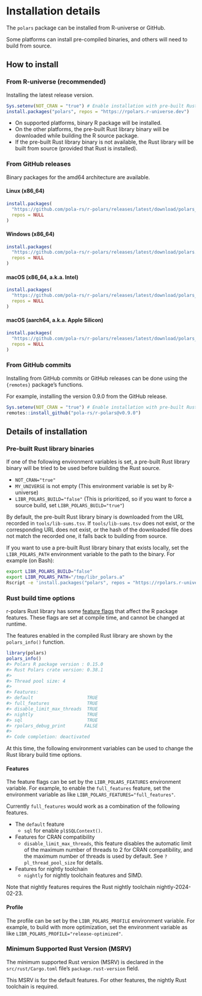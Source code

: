 # Installation details


The `polars` package can be installed from R-universe or GitHub.

Some platforms can install pre-compiled binaries, and others will need
to build from source.

## How to install

### From R-universe (recommended)

Installing the latest release version.

``` r
Sys.setenv(NOT_CRAN = "true") # Enable installation with pre-built Rust library binary, or enable Rust caching
install.packages("polars", repos = "https://rpolars.r-universe.dev")
```

-   On supported platforms, binary R package will be installed.
-   On the other platforms, the pre-built Rust library binary will be
    downloaded while building the R source package.
-   If the pre-built Rust library binary is not available, the Rust
    library will be built from source (provided that Rust is installed).

### From GitHub releases

Binary packages for the amd64 architecture are available.

#### Linux (x86_64)

``` r
install.packages(
  "https://github.com/pola-rs/r-polars/releases/latest/download/polars__x86_64-pc-linux-gnu.gz",
  repos = NULL
)
```

#### Windows (x86_64)

``` r
install.packages(
  "https://github.com/pola-rs/r-polars/releases/latest/download/polars.zip",
  repos = NULL
)
```

#### macOS (x86_64, a.k.a. Intel)

``` r
install.packages(
  "https://github.com/pola-rs/r-polars/releases/latest/download/polars__x86_64-apple-darwin20.tgz",
  repos = NULL
)
```

#### macOS (aarch64, a.k.a. Apple Silicon)

``` r
install.packages(
  "https://github.com/pola-rs/r-polars/releases/latest/download/polars__aarch64-apple-darwin20.tgz",
  repos = NULL
)
```

### From GitHub commits

Installing from GitHub commits or GitHub releases can be done using the
`{remotes}` package’s functions.

For example, installing the version 0.9.0 from the GitHub release.

``` r
Sys.setenv(NOT_CRAN = "true") # Enable installation with pre-built Rust library binary, or enable Rust caching
remotes::install_github("pola-rs/r-polars@v0.9.0")
```

## Details of installation

### Pre-built Rust library binaries

If one of the following environment variables is set, a pre-built Rust
library binary will be tried to be used before building the Rust source.

-   `NOT_CRAN="true"`
-   `MY_UNIVERSE` is not empty (This environment variable is set by
    R-universe)
-   `LIBR_POLARS_BUILD="false"` (This is prioritized, so if you want to
    force a source build, set `LIBR_POLARS_BUILD="true"`)

By default, the pre-built Rust library binary is downloaded from the URL
recorded in `tools/lib-sums.tsv`. If `tools/lib-sums.tsv` does not
exist, or the corresponding URL does not exist, or the hash of the
downloaded file does not match the recorded one, it falls back to
building from source.

If you want to use a pre-built Rust library binary that exists locally,
set the `LIBR_POLARS_PATH` environment variable to the path to the
binary. For example (on Bash):

``` sh
export LIBR_POLARS_BUILD="false"
export LIBR_POLARS_PATH="/tmp/libr_polars.a"
Rscript -e 'install.packages("polars", repos = "https://rpolars.r-universe.dev", type = "source")'
```

### Rust build time options

r-polars Rust library has some [feature
flags](https://doc.rust-lang.org/cargo/reference/features.html) that
affect the R package features. These flags are set at compile time, and
cannot be changed at runtime.

The features enabled in the compiled Rust library are shown by the
`polars_info()` function.

``` r
library(polars)
polars_info()
#> Polars R package version : 0.15.0
#> Rust Polars crate version: 0.38.1
#> 
#> Thread pool size: 4 
#> 
#> Features:                               
#> default                    TRUE
#> full_features              TRUE
#> disable_limit_max_threads  TRUE
#> nightly                    TRUE
#> sql                        TRUE
#> rpolars_debug_print       FALSE
#> 
#> Code completion: deactivated
```

At this time, the following environment variables can be used to change
the Rust library build time options.

#### Features

The feature flags can be set by the `LIBR_POLARS_FEATURES` environment
variable. For example, to enable the `full_features` feature, set the
environment variable as like `LIBR_POLARS_FEATURES="full_features"`.

Currently `full_features` would work as a combination of the following
features.

-   The `default` feature
    -   `sql` for enable `pl$SQLContext()`.
-   Features for CRAN compatibility
    -   `disable_limit_max_threads`, this feature disables the automatic
        limit of the maximum number of threads to 2 for CRAN
        compatibility, and the maximum number of threads is used by
        default. See `?pl_thread_pool_size` for details.
-   Features for nightly toolchain
    -   `nightly` for nightly toolchain features and SIMD.

Note that nightly features requires the Rust nightly toolchain
nightly-2024-02-23.

#### Profile

The profile can be set by the `LIBR_POLARS_PROFILE` environment
variable. For example, to build with more optimization, set the
environment variable as like `LIBR_POLARS_PROFILE="release-optimized"`.

### Minimum Supported Rust Version (MSRV)

The minimum supported Rust version (MSRV) is declared in the
`src/rust/Cargo.toml` file’s `package.rust-version` field.

This MSRV is for the default features. For other features, the nightly
Rust toolchain is required.
